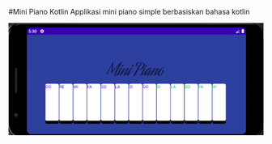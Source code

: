 #Mini Piano Kotlin
Applikasi mini piano simple berbasiskan bahasa kotlin
<p align="center">
<img src="https://github.com/mhdsaidakbar/MiniPiano/blob/main/ss.png"/>
</p>
